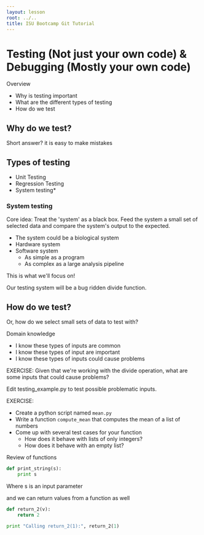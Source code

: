 ```yaml
---
layout: lesson
root: ../..
title: ISU Bootcamp Git Tutorial
---
```

# Testing (Not just your own code) & Debugging (Mostly your own code)

Overview

* Why is testing important
* What are the different types of testing
* How do we test

## Why do we test?

Short answer? it is easy to make mistakes

## Types of testing

* Unit Testing
* Regression Testing
* System testing*

### System testing
Core idea: Treat the 'system' as a black box.  Feed the system a small set of selected data and compare the system's output to the expected.

* The system could be a biological system
* Hardware system
* Software system
  * As simple as a program
  * As complex as a large analysis pipeline

This is what we'll focus on!

Our testing system will be a bug ridden divide function.

## How do we test?

Or, how do we select small sets of data to test with?

Domain knowledge
* I know these types of inputs are common
* I know these types of input are important
* I know these types of inputs could cause problems

EXERCISE: Given that we're working with the divide operation, what are some inputs that could cause problems?

Edit testing_example.py to test possible problematic inputs.

EXERCISE:

* Create a python script named `mean.py`
* Write a function `compute_mean` that computes the mean of a list of numbers
* Come up with several test cases for your function
  * How does it behave with lists of only integers?
  * How does it behave with an empty list?

Review of functions

```python
def print_string(s):
    print s
```

Where s is an input parameter

and we can return values from a function as well
```python
def return_2(v):
    return 2

print "Calling return_2(1):", return_2(1)
```
